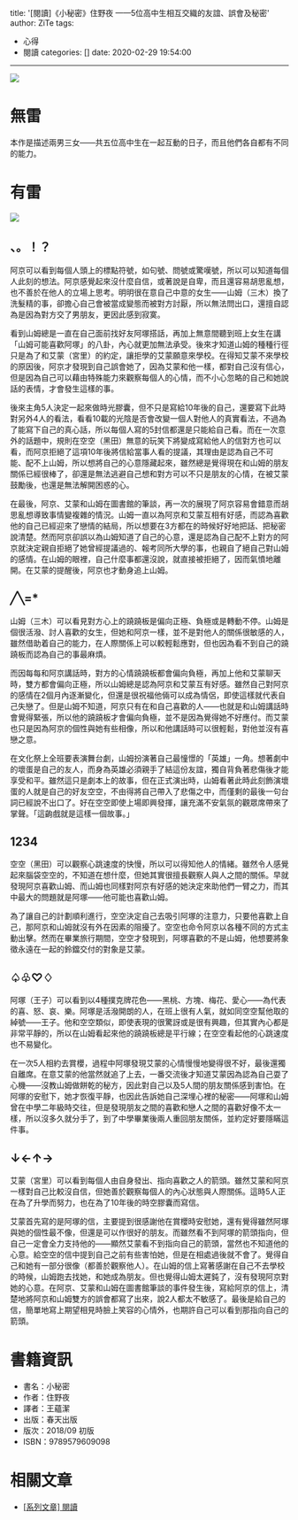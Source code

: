 title: '[閱讀]《小秘密》住野夜 ——5位高中生相互交織的友誼、誤會及秘密'
author: ZiTe
tags:
  - 心得
  - 閱讀
categories: []
date: 2020-02-29 19:54:00
---
![](https://1.bp.blogspot.com/-dyp4UAhn1ps/XonImPxgtAI/AAAAAAAACD4/IHfr0aL30LY-cjRsvlhCpZBp8H9Zbr-YACKgBGAsYHg/s640/DSC_0001.JPG)


# 無雷

本作是描述兩男三女——共五位高中生在一起互動的日子，而且他們各自都有不同的能力。

<!--more-->

# 有雷

![](https://1.bp.blogspot.com/-4PoRHEhBedE/XonImH80rYI/AAAAAAAACD4/yeznF4TpOd45uyNrJuD90WDcL6FdPkX8ACKgBGAsYHg/s640/DSC_0003.JPG)

## 、。！？

阿京可以看到每個人頭上的標點符號，如句號、問號或驚嘆號，所以可以知道每個人此刻的想法。阿京感覺起來沒什麼自信，或著說是自卑，而且還容易胡思亂想，也不善於在他人的立場上思考。明明很在意自己中意的女生——山姆（三木）換了洗髮精的事，卻擔心自己會被當成變態而被對方討厭，所以無法問出口，還擅自認為是因為對方交了男朋友，更因此感到寂寞。  

看到山姆總是一直在自己面前找好友阿塚搭話，再加上無意間聽到班上女生在講「山姆可能喜歡阿塚」的八卦，內心就更加無法承受。後來才知道山姆的種種行徑只是為了和艾蒙（宮里）的約定，讓拒學的艾蒙願意來學校。在得知艾蒙不來學校的原因後，阿京才發現到自己誤會她了，因為艾蒙和他一樣，都對自己沒有信心，但是因為自己可以藉由特殊能力來觀察每個人的心情，而不小心忽略的自己和她說話的表情，才會發生這樣的事。  

後來主角5人決定一起來做時光膠囊，但不只是寫給10年後的自己，還要寫下此時對另外4人的看法，看看10載的光陰是否會改變一個人對他人的真實看法，不過為了能寫下自己的真心話，所以每個人寫的5封信都還是只能給自己看。而在一次意外的話題中，規則在空空（黑田）無意的玩笑下將變成寫給他人的信對方也可以看，而阿京拒絕了這項10年後將信給當事人看的提議，其理由是認為自己不可能、配不上山姆，所以想將自己的心意隱藏起來，雖然總是覺得現在和山姆的朋友關係已經很棒了，卻還是無法逃避自己想和對方可以不只是朋友的心情，在被艾蒙鼓勵後，也還是無法解開困惑的心。  

在最後，阿京、艾蒙和山姆在圖書館的筆談，再一次的展現了阿京容易會錯意而胡思亂想導致事情變複雜的情況。山姆一直以為阿京和艾蒙互相有好感，而認為喜歡他的自己已經迎來了戀情的結局，所以想要在3方都在的時候好好地把話、把秘密說清楚。然而阿京卻誤以為山姆知道了自己的心意，還是認為自己配不上對方的阿京就決定親自拒絕了她曾經提議過的、報考同所大學的事，也親自了絕自己對山姆的感情。在山姆的眼裡，自己什麼事都還沒說，就直接被拒絕了，因而氣憤地離開。在艾蒙的提醒後，阿京也才動身追上山姆。  

## ╱╲=\*

山姆（三木）可以看見對方心上的蹺蹺板是偏向正極、負極或是轉動不停。山姆是個很活潑、討人喜歡的女生，但她和阿京一樣，並不是對他人的關係很敏感的人，雖然借助着自己的能力，在人際關係上可以較輕鬆應對，但也因為看不到自己的蹺蹺板而認為自己的事最麻煩。  

而因每每和阿京講話時，對方的心情蹺蹺板都會偏向負極，再加上他和艾蒙聊天時，雙方都會偏向正極，所以山姆總是認為阿京和艾蒙互有好感。雖然自己對阿京的感情在2個月內逐漸變化，但還是很祝福他倆可以成為情侶，即使這樣就代表自己失戀了。但是山姆不知道，阿京只有在和自己喜歡的人——也就是和山姆講話時會覺得緊張，所以他的蹺蹺板才會偏向負極，並不是因為覺得她不好應付。而艾蒙也只是因為阿京的個性與她有些相像，所以和他講話時可以很輕鬆，對他並沒有喜戀之意。  

在文化祭上全班要表演舞台劇，山姆扮演著自己最憧憬的「英雄」一角。想著劇中的壞蛋是自己的友人，而身為英雄必須親手了結這份友誼，獨自背負著悲傷後才能享受和平。雖然這只是劇本上的故事，但在正式演出時，山姆看著此時此刻飾演壞蛋的人就是自己的好友空空，不由得將自己帶入了悲傷之中，而僅剩的最後一句台詞已經說不出口了。好在空空即使上場即興發揮，讓充滿不安氣氛的觀眾席帶來了掌聲。「這齣戲就是這樣一個故事。」

## 1234

空空（黑田）可以觀察心跳速度的快慢，所以可以得知他人的情緒。雖然令人感覺起來腦袋空空的，不知道在想什麼，但她其實很擅長觀察人與人之間的關係。早就發現阿京喜歡山姆、而山姆也同樣對阿京有好感的她決定來助他們一臂之力，而其中最大的問題就是阿塚——他可能也喜歡山姆。  

為了讓自己的計劃順利進行，空空決定自己去吸引阿塚的注意力，只要他喜歡上自己，那阿京和山姆就沒有外在因素的阻擾了。空空也命令阿京以各種不同的方式主動出擊。然而在畢業旅行期間，空空才發現到，阿塚喜歡的不是山姆，他想要將象徵永遠在一起的鈴鐺交付的對象是艾蒙。

## ♤♧♡♢

阿塚（王子）可以看到以4種撲克牌花色——黑桃、方塊、梅花、愛心——為代表的喜、怒、哀、樂。阿塚是活潑開朗的人，在班上很有人氣，就如同空空幫他取的綽號——王子。他和空空類似，即使表現的很驚訝或是很有興趣，但其實內心都是非常平靜的，所以在山姆看起來他的蹺蹺板總是平行線；在空空看起他的心跳速度也不易變化。  

在一次5人相約去賞櫻，過程中阿塚發現艾蒙的心情慢慢地變得很不好，最後還獨自離席。在意艾蒙的他當然就追了上去，一番交流後才知道艾蒙因為認為自己耍了心機——沒教山姆做餅乾的秘方，因此對自己以及5人間的朋友關係感到害怕。在阿塚的安慰下，她才恢復平靜，也因此告訴她自己深埋心裡的秘密——阿塚和山姆曾在中學二年級時交往，但是發現朋友之間的喜歡和戀人之間的喜歡好像不太一樣，所以沒多久就分手了，到了中學畢業後兩人重回朋友關係，並約定好要隱瞞這件事。

## ↓←↑→

艾蒙（宮里）可以看到每個人由自身發出、指向喜歡之人的箭頭。雖然艾蒙和阿京一樣對自己比較沒自信，但她善於觀察每個人的內心狀態與人際關係。這時5人正在為了升學而努力，也在為了10年後的時空膠囊而寫信。  

艾蒙首先寫的是阿塚的信，主要提到很感謝他在賞櫻時安慰她，還有覺得雖然阿塚與她的個性最不像，但還是可以作很好的朋友。而雖然看不到阿塚的箭頭指向，但自己一定會全力支持他的——顯然艾蒙看不到指向自己的箭頭，當然也不知道他的心意。給空空的信中提到自己之前有些害怕她，但是在相處過後就不會了。覺得自己和她有一部分很像（都善於觀察他人）。在山姆的信上寫著感謝在自己不去學校的時候，山姆跑去找她，和她成為朋友。但也覺得山姆太遲鈍了，沒有發現阿京對她的心意。在阿京、艾蒙和山姆在圖書館筆談的事件發生後，寫給阿京的信上，清楚地將阿京和山姆雙方的誤會都寫了出來，說2人都太不敏感了。最後是給自己的信，簡單地寫上期望相見時臉上笑容的心情外，也期許自己可以看到那指向自己的箭頭。

# 書籍資訊

*   書名：小秘密
*   作者：住野夜
*   譯者：王蘊潔
*   出版：春天出版
*   版次：2018/09 初版
*   ISBN：9789579609098

# 相關文章

* [\[系列文章\] 閱讀](/pages/serial/s-reading.html)
